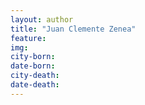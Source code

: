 ```yaml
---
layout: author
title: "Juan Clemente Zenea"
feature: 
img:
city-born: 
date-born: 
city-death: 
date-death:
---
```


